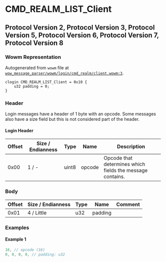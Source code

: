 # CMD_REALM_LIST_Client

## Protocol Version 2, Protocol Version 3, Protocol Version 5, Protocol Version 6, Protocol Version 7, Protocol Version 8

### Wowm Representation

Autogenerated from `wowm` file at [`wow_message_parser/wowm/login/cmd_realm/client.wowm:3`](https://github.com/gtker/wow_messages/tree/main/wow_message_parser/wowm/login/cmd_realm/client.wowm#L3).
```rust,ignore
clogin CMD_REALM_LIST_Client = 0x10 {
    u32 padding = 0;
}
```
### Header

Login messages have a header of 1 byte with an opcode. Some messages also have a size field but this is not considered part of the header.

#### Login Header

| Offset | Size / Endianness | Type   | Name   | Description |
| ------ | ----------------- | ------ | ------ | ----------- |
| 0x00   | 1 / -             | uint8  | opcode | Opcode that determines which fields the message contains.|

### Body

| Offset | Size / Endianness | Type | Name | Comment |
| ------ | ----------------- | ---- | ---- | ------- |
| 0x01 | 4 / Little | u32 | padding |  |

### Examples

#### Example 1

```c
16, // opcode (16)
0, 0, 0, 0, // padding: u32
```
